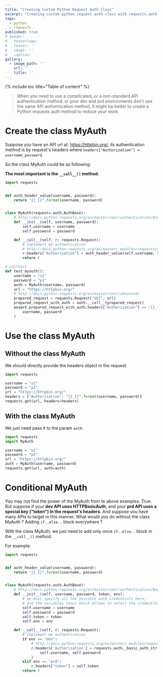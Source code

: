 ```yaml
---
title: "Creating Custom Python Request Auth Class"
excerpt: "Creating custom python request auth class with requests.auth.AuthBase."
tags:
  - python
  - requests
published: true
# header:
#   teaserlogo:
#   teaser: ''
#   image: ''
#   caption:
gallery:
  - image_path: ''
    url: ''
    title: ''
---
```


{% include toc title="Table of content" %}

> When you need to use a complicated, or a non-standard API authentication method,
> or your dev and prd environments don't use the same API authentication method,
> it might be better to create a Python requests auth method to reduce your work.

# Create the class MyAuth

Suppose you have an API url at: https://httpbin.org/,
its authentication method is by request's headers where `headers["Authorization"] = username_password`.

So the class MyAuth could be as following:

**The most important is the `__call__()` method.**

```python
import requests


def auth_header_value(username, password):
    return "{}_{}".format(username, password)


class MyAuth(requests.auth.AuthBase):
    # http://docs.python-requests.org/en/master/user/authentication/#new-forms-of-authentication
    def __init__(self, username, password):
        self.username = username
        self.password = password

    def __call__(self, r: requests.Request):
        # Implement my authentication
        # http://docs.python-requests.org/en/master/_modules/requests/auth/
        r.headers["Authorization"] = auth_header_value(self.username, self.password)
        return r

# unittest
def test_myauth():
    username = "u1"
    password = "p1"
    auth = MyAuth(username, password)
    url = "https://httpbin.org/"
    # http://docs.python-requests.org/en/master/user/advanced/
    prepared_request = requests.Request("GET", url)
    prepared_request_with_auth = auth.__call__(prepared_request)
    assert prepared_request_with_auth.headers["Authorization"] == "{}_{}".format(
        username, password
    )
```

# Use the class MyAuth

## Without the class MyAuth

We should directly provide the headers object in the request:

```python
import requests

username = "u1"
password = "p1"
url = "https://httpbin.org/"
headers = {"Authorization": "{}_{}".format(username, password)}
requests.get(url, headers=headers)
```

## With the class MyAuth

We just need pass it to the param `auth`:

```python
import requests
import MyAuth

username = "u1"
password = "p1"
url = "https://httpbin.org/"
auth = MyAuth(username, password)
requests.get(url, auth=auth)
```

# Conditional MyAuth

You may not find the power of the MyAuth from te above examples. True.
But suppose if your **dev API uses HTTPBasicAuth**,
and your **prd API uses a special key ("token") in the request's headers**.
And suppose you have many APIs to target in this manner.
What would you do without the class MyAuth ? Adding `if..else..` block everywhere ?

With the class MyAuth, we just need to add only once `if..else..` block in the `__call__()` method.

For example:

```python
import requests


def auth_header_value(username, password):
    return "{}_{}".format(username, password)


class MyAuth(requests.auth.AuthBase):
    # http://docs.python-requests.org/en/master/user/authentication/#new-forms-of-authentication
    def __init__(self, username, password, token, env):
        # we must specify all the possible auth credentials here,
        # and the variables (env) which allows to select the credential to use.
        self.username = username
        self.password = password
        self.token = token
        self.env = env

    def __call__(self, r: requests.Request):
        # Implement my authentication
        if env == "dev":
            # http://docs.python-requests.org/en/master/_modules/requests/auth/
            r.headers['Authorization'] = requests.auth._basic_auth_str(
                self.username, self.password
            )
        elif env == "prd":
            r.headers["token"] = self.token
        return r
```
